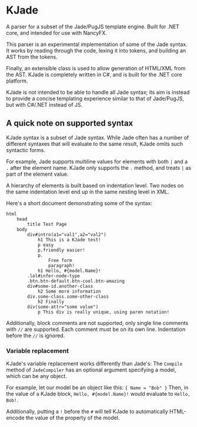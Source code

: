 
# KJade

A parser for a subset of the Jade/PugJS template engine.
Built for .NET core, and intended for use with NancyFX.

This parser is an experimental implementation of some of the Jade syntax.
It works by reading through the code, lexing it into tokens,
and building an AST from the tokens.

Finally, an extensible class is used to allow generation of HTML/XML
from the AST. KJade is completely written in C#, and is built for the
.NET core platform.

KJade is not intended to be able to handle all Jade syntax; its aim is instead
to provide a concise templating experience similar to that of Jade/PugJS, but with
C#/.NET instead of JS.

## A quick note on supported syntax

KJade syntax is a subset of Jade syntax. While Jade often has a number
of different syntaxes that will evaluate to the same result, KJade omits
such syntactic forms.

For example, Jade supports multiline values for elements with both `|` and a `.` after
the element name. KJade only supports the `.` method, and treats `|` as part of the element value.

A hierarchy of elements is built based on indentation level. Two nodes on the
same indentation level end up in the same nesting level in XML.

Here's a short document demonstrating some of the syntax:

```jade
html
    head
        title Test Page
    body
        div#intro(a1="val1",a2="val2")
            h1 This is a KJade test!
            p easy
            p.friendly easier!
            p.
                Free form
                paragraph!
            h1 Hello, #{model.Name}!
        .lol#infer-node-type
        .btn.btn-default.btn-cool.btn-amazing
        div#some-id.another-class
            h2 Some more information
        div.some-class.some-other-class
            h2 Finally
        div(some-attr="some value")
            p This div is really unique, using paren notation!
```

Additionally, block comments are not supported, only single line comments with `//` are supported.
Each comment must be on its own line. Indentation before the `//` is ignored.

### Variable replacement

KJade's variable replacement works differently than Jade's:
The `Compile` method of `JadeCompiler` has an optional argument specifying a model, which can be
any object.

For example, let our model be an object like this: `{ Name = "Bob" }`
Then, in the value of a KJade block, `Hello, #{model.Name}!` would evaluate to `Hello, Bob!`.

Additionally, putting a `!` before the `#` will tell KJade to automatically HTML-encode the value
of the property of the model.
